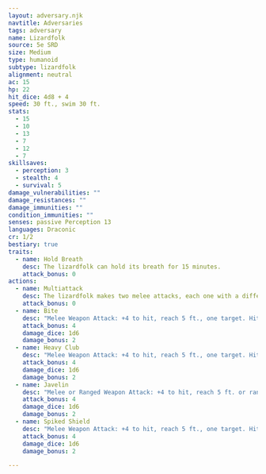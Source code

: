 ```yaml
---
layout: adversary.njk
navtitle: Adversaries
tags: adversary
name: Lizardfolk
source: 5e SRD
size: Medium
type: humanoid
subtype: lizardfolk
alignment: neutral
ac: 15
hp: 22
hit_dice: 4d8 + 4
speed: 30 ft., swim 30 ft.
stats:
  - 15
  - 10
  - 13
  - 7
  - 12
  - 7
skillsaves:
  - perception: 3
  - stealth: 4
  - survival: 5
damage_vulnerabilities: ""
damage_resistances: ""
damage_immunities: ""
condition_immunities: ""
senses: passive Perception 13
languages: Draconic
cr: 1/2
bestiary: true
traits:
  - name: Hold Breath
    desc: The lizardfolk can hold its breath for 15 minutes.
    attack_bonus: 0
actions:
  - name: Multiattack
    desc: The lizardfolk makes two melee attacks, each one with a different weapon.
    attack_bonus: 0
  - name: Bite
    desc: "Melee Weapon Attack: +4 to hit, reach 5 ft., one target. Hit: 5 (1d6 + 2) piercing damage."
    attack_bonus: 4
    damage_dice: 1d6
    damage_bonus: 2
  - name: Heavy Club
    desc: "Melee Weapon Attack: +4 to hit, reach 5 ft., one target. Hit: 5 (1d6 + 2) bludgeoning damage."
    attack_bonus: 4
    damage_dice: 1d6
    damage_bonus: 2
  - name: Javelin
    desc: "Melee or Ranged Weapon Attack: +4 to hit, reach 5 ft. or range 30/120 ft., one target. Hit: 5 (1d6 + 2) piercing damage."
    attack_bonus: 4
    damage_dice: 1d6
    damage_bonus: 2
  - name: Spiked Shield
    desc: "Melee Weapon Attack: +4 to hit, reach 5 ft., one target. Hit: 5 (1d6 + 2) piercing damage."
    attack_bonus: 4
    damage_dice: 1d6
    damage_bonus: 2

---
```

